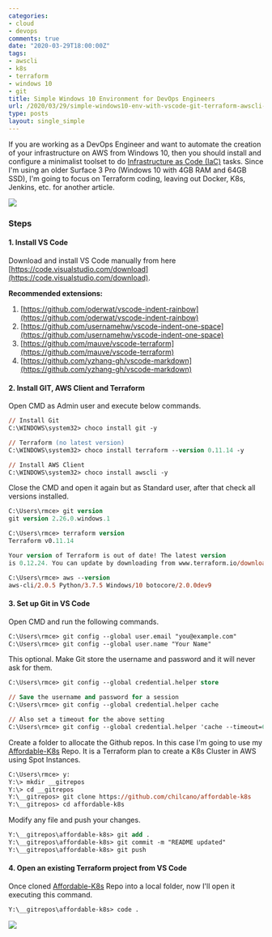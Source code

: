 ```yaml
---
categories:
- cloud
- devops
comments: true
date: "2020-03-29T18:00:00Z"
tags:
- awscli
- k8s
- terraform
- windows 10
- git
title: Simple Windows 10 Environment for DevOps Engineers
url: /2020/03/29/simple-windows10-env-with-vscode-git-terraform-awscli-for-devops-engineers
type: posts
layout: single_simple
---
```

If you are working as a DevOps Engineer and want to automate the creation of your infrastructure on AWS from Windows 10, then you should install and configure a minimalist toolset to do [Infrastructure as Code (IaC)](https://en.wikipedia.org/wiki/Infrastructure_as_code) tasks. Since I'm using an older Surface 3 Pro (Windows 10 with 4GB RAM and 64GB SSD), I'm going to focus on Terraform coding, leaving out Docker, K8s, Jenkins, etc. for another article.

![](/assets/blog20200330b/20200330b-simple-windows10-env-with-vscode-git-terraform-awscli-for-devops-1.png)

<!--more-->

### Steps

#### 1. Install VS Code

Download and install VS Code manually from here [https://code.visualstudio.com/download](https://code.visualstudio.com/download).

__Recommended extensions:__
1. [https://github.com/oderwat/vscode-indent-rainbow](https://github.com/oderwat/vscode-indent-rainbow)
2. [https://github.com/usernamehw/vscode-indent-one-space](https://github.com/usernamehw/vscode-indent-one-space)
3. [https://github.com/mauve/vscode-terraform](https://github.com/mauve/vscode-terraform)
4. [https://github.com/yzhang-gh/vscode-markdown](https://github.com/yzhang-gh/vscode-markdown)

#### 2. Install GIT, AWS Client and Terraform

Open CMD as Admin user and execute below commands.

```ps
// Install Git
C:\WINDOWS\system32> choco install git -y

// Terraform (no latest version)
C:\WINDOWS\system32> choco install terraform --version 0.11.14 -y

// Install AWS Client
C:\WINDOWS\system32> choco install awscli -y
```

Close the CMD and open it again but as Standard user, after that check all versions installed.

```ps
C:\Users\rmce> git version
git version 2.26.0.windows.1

C:\Users\rmce> terraform version
Terraform v0.11.14

Your version of Terraform is out of date! The latest version
is 0.12.24. You can update by downloading from www.terraform.io/downloads.html

C:\Users\rmce> aws --version
aws-cli/2.0.5 Python/3.7.5 Windows/10 botocore/2.0.0dev9
```

#### 3. Set up Git in VS Code

Open CMD and run the following commands.

```ps
C:\Users\rmce> git config --global user.email "you@example.com"
C:\Users\rmce> git config --global user.name "Your Name"
```

This optional. Make Git store the username and password and it will never ask for them.

```ps
C:\Users\rmce> git config --global credential.helper store

// Save the username and password for a session
C:\Users\rmce> git config --global credential.helper cache

// Also set a timeout for the above setting
C:\Users\rmce> git config --global credential.helper 'cache --timeout=600'
```

Create a folder to allocate the Github repos. In this case I'm going to use my [Affordable-K8s](https://github.com/chilcano/affordable-k8s) Repo. It is a Terraform plan to create a K8s Cluster in AWS using Spot Instances.

```ps
C:\Users\rmce> y:
Y:\> mkdir __gitrepos
Y:\> cd __gitrepos
Y:\__gitrepos> git clone https://github.com/chilcano/affordable-k8s
Y:\__gitrepos> cd affordable-k8s
```

Modify any file and push your changes.

```ps
Y:\__gitrepos\affordable-k8s> git add .
Y:\__gitrepos\affordable-k8s> git commit -m "README updated"
Y:\__gitrepos\affordable-k8s> git push
```

#### 4. Open an existing Terraform project from VS Code

Once cloned [Affordable-K8s](https://github.com/chilcano/affordable-k8s) Repo into a local folder, now I'll open it executing this command.

```ps
Y:\__gitrepos\affordable-k8s> code .
```

![](/assets/blog20200330b/20200330b-simple-windows10-env-with-vscode-git-terraform-awscli-for-devops-2.png)